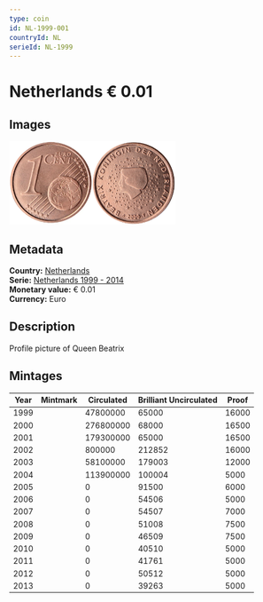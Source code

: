 ```yaml
---
type: coin
id: NL-1999-001
countryId: NL
serieId: NL-1999
---
```


# Netherlands € 0.01

## Images

<img src="../../../Images/common-2002-001.webp" height="150" alt="Front image"><img src="Images/netherlands-1999-001.webp" height="150" alt="Back image">

## Metadata

**Country:** [Netherlands](../index.md)\
**Serie:** [Netherlands 1999 - 2014](index.md)\
**Monetary value:** € 0.01\
**Currency:** Euro

## Description

Profile picture of Queen Beatrix

## Mintages

| Year | Mintmark | Circulated | Brilliant Uncirculated | Proof |
| ---- | -------- | ---------- | ---------------------- | ----- |
| 1999 |          | 47800000   | 65000                  | 16000 |
| 2000 |          | 276800000  | 68000                  | 16500 |
| 2001 |          | 179300000  | 65000                  | 16500 |
| 2002 |          | 800000     | 212852                 | 16000 |
| 2003 |          | 58100000   | 179003                 | 12000 |
| 2004 |          | 113900000  | 100004                 | 5000  |
| 2005 |          | 0          | 91500                  | 6000  |
| 2006 |          | 0          | 54506                  | 5000  |
| 2007 |          | 0          | 54507                  | 7000  |
| 2008 |          | 0          | 51008                  | 7500  |
| 2009 |          | 0          | 46509                  | 7500  |
| 2010 |          | 0          | 40510                  | 5000  |
| 2011 |          | 0          | 41761                  | 5000  |
| 2012 |          | 0          | 50512                  | 5000  |
| 2013 |          | 0          | 39263                  | 5000  |
